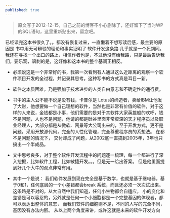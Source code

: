 ```yaml
---
published: true
---
```

>原文写于2012-12-15，自己之前的博客不小心删除了，还好留下了当时WP的SQL语句，这里重新贴出来，留念吧。

已经读完这本书很久了。。都没有恢复过来，一直懒着不想写读后感，最主要的原因是 书中用无可辩驳的理论和事实证明了 软件开发这条路 几乎就是一个死胡同。 我还在寻找一个出口的路上，相信作者也是，不过他没有给我路，只是最后告诉我们，要乐观，讽刺的是，这好像和这本书的整个基调正相反。

* 必须说这是一个非常好的书，我第一次看到有人通过这么近距离的观察一个软件项目开发的全过程，并记录其思考。这种写书的方式真是耳目一新。

* 软件之本质困难，乃是强加于技术进步的人类自由意志和不确定性的通行费。

* 书中的主人公不能不说是没有钱，卡普尔是 Lotus的缔造者，卖给IBM让他发了大财，他想要做一个自己理想的软件，当然也是非常有价值的软件，对于这样的人来说，金钱都是小事，他们需要的是对于其软件大家英雄般的欢呼，钱不是问题，人也不是问题，他请的都是硅谷里面非常资深的天才程序员以及职业经理人，大部分都是从微软、网景等大公司出来的，至于开发方式，更不是问题，采用开放源代码，完全的人性化管理，完全尊重程序员的系想法。  在都不是问题的情况下， 交付却成了问题，从2002底一直搞到2005年，3年也只搞出一个半成品。

* 文中思考良多，对于整个软件开发流程中的问题逐一梳理，每一个都进行了深入挖掘，比如软件工程，比如敏捷开发。。。但是无一给出答案。 但是他里面提到好几个大牛的观点非常有用。

* 其中一个是说： 我们软件发展到现在完全是基于数学，也就是基于继电器，基于0和1，任何底层的一个小差错都会break 系统，而且还必须一次次试出来。 这条路是不对的，从大自然中我们知道，任何小生物都会自适应， 小的变化和差错是可以容忍的，另外就是任何一个小细胞都是一个完整基因的体现者，都可以表达出整体的意志， 而我们软件的细胞则不是，不同的人写的完全不同，基因没有办法内嵌。  从以上两个角度来讲，或许这就是未来的软件开发方向

